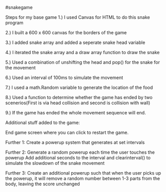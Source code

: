 #snakegame

Steps for my base game 1.) I used Canvas for HTML to do this snake program

2.) I built a 600 x 600 canvas for the borders of the game

3.) I added snake array and added a seperate snake head variable

4.) I iterated the snake array and a draw array function to draw the snake 

5.) Used a combination of unshifting the head and pop() for the snake for the movement

6.) Used an interval of 100ms to simulate the movement 

7.) I used a math.Random variable to generate the location of the food 

8.) Used a function to determine whether the game has ended by two scenerios(First is via head collision and second is collision with wall) 

9.) If the game has ended the whole movement sequence will end.

Additional stuff added to the game:

End game screen where you can click to restart the game.

Further 1: Create a powerup system that generates at set intervals 

Further 2: Generate a random powerup each time the user touches the powerup Add additional seconds to the interval and clearinterval() to simulate the slowdown of the snake movement 

Further 3: Create an additional powerup such that when the user picks up the powerup, it will remove a random number between 1-3 parts from the body, leaving the score unchanged
